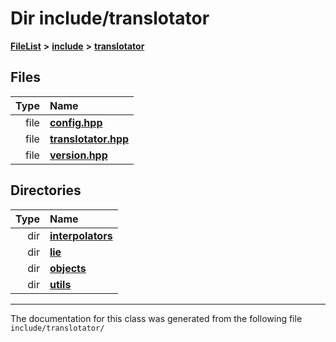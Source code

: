 

# Dir include/translotator



[**FileList**](files.md) **>** [**include**](dir_d44c64559bbebec7f509842c48db8b23.md) **>** [**translotator**](dir_ffa3503b73a46a1fbf73d754da62ba14.md)












## Files

| Type | Name |
| ---: | :--- |
| file | [**config.hpp**](config_8hpp.md) <br> |
| file | [**translotator.hpp**](translotator_8hpp.md) <br> |
| file | [**version.hpp**](version_8hpp.md) <br> |


## Directories

| Type | Name |
| ---: | :--- |
| dir | [**interpolators**](dir_b0f52d96602c2240130b99aee8b7fd2d.md) <br> |
| dir | [**lie**](dir_8ed321f5373998308f124cc3f5af3597.md) <br> |
| dir | [**objects**](dir_d5306d4012edd8106bd4452d9b4e4e98.md) <br> |
| dir | [**utils**](dir_19a7ecde96094a236c7c8e28b6698d62.md) <br> |

























































------------------------------
The documentation for this class was generated from the following file `include/translotator/`

